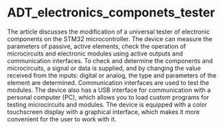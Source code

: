 # ADT_electronics_componets_tester
The article discusses the modification of a universal tester of electronic components on the STM32 microcontroller. The device can measure the parameters of passive, active elements, check the operation of microcircuits and electronic modules using active outputs and communication interfaces. To check and determine the components and microcircuits, a signal or data is supplied, and by changing the value received from the inputs: digital or analog, the type and parameters of the element are determined. Communication interfaces are used to test the modules. The device also has a USB interface for communication with a personal computer (PC), which allows you to load custom programs for testing microcircuits and modules. The device is equipped with a color touchscreen display with a graphical interface, which makes it more convenient for the user to work with it.
